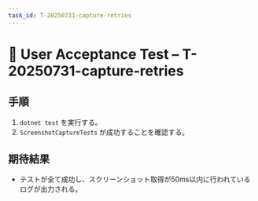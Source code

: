 ```yaml
---
task_id: T-20250731-capture-retries
---
```


# 👥 User Acceptance Test – T-20250731-capture-retries

## 手順
1. `dotnet test` を実行する。
2. `ScreenshotCaptureTests` が成功することを確認する。

## 期待結果
- テストが全て成功し、スクリーンショット取得が50ms以内に行われているログが出力される。
